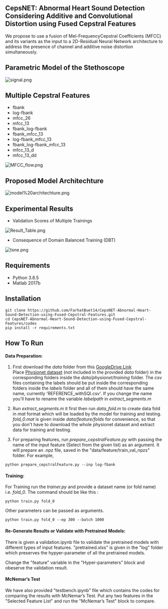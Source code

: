 ## CepsNET: Abnormal Heart Sound Detection Considering Additive and Convolutional Distortion using Fused Cepstral Features

We propose to use a fusion of Mel-FrequencyCepstral Coefficients (MFCC) and its variants as the input to a 2D-Residual Neural Network architecture to address the presence of channel and additive noise distortion simultaneously.

## Parametric Model of the Stethoscope

![signal.png](https://github.com/FarhatBuet14/Abnormal-Heart-Sound-Detection-using-Fused-Cepstral-Features/blob/main/images/signal.png)

## Multiple Cepstral Features
* fbank
* log-fbank
* mfcc_26
* mfcc_13
* fbank_log-fbank
* fbank_mfcc_13
* log-fbank_mfcc_13
* fbank_log-fbank_mfcc_13
* mfcc_13_d
* mfcc_13_dd

![MFCC_flow.png](https://github.com/FarhatBuet14/Abnormal-Heart-Sound-Detection-using-Fused-Cepstral-Features/blob/main/images/MFCC_flow.png)

## Proposed Model Architechture

![model%20architechture.png](https://github.com/FarhatBuet14/Abnormal-Heart-Sound-Detection-using-Fused-Cepstral-Features/blob/main/images/model%20architechture.png)

## Experimental Results

* Validation Scores of Multiple Trainings 

![Result_Table.png](https://github.com/FarhatBuet14/Abnormal-Heart-Sound-Detection-using-Fused-Cepstral-Features/blob/main/images/Result_Table.png)

* Consequence of Domain Balanced Training (DBT)

![tsne.png](https://github.com/FarhatBuet14/Abnormal-Heart-Sound-Detection-using-Fused-Cepstral-Features/blob/main/images/tsne.png)

## Requirements
* Python 3.8.5
* Matlab 2017b

## Installation
~~~~{.python}
git clone https://github.com/FarhatBuet14/CepsNET-Abnormal-Heart-Sound-Detection-using-Fused-Cepstral-Features.git
cd CepsNET-Abnormal-Heart-Sound-Detection-using-Fused-Cepstral-Features/codes
pip install -r requirements.txt
~~~~


## How To Run

#### Data Preparation:

1. First download the *data* folder from this [GoogleDrive Link](https://drive.google.com/open?id=1MPBhemO6XeDfjIm5-SOQUGvmzIl0Hx03)<br />
Place [Physionet dataset](https://physionet.org/content/challenge-2016/1.0.0/#files) (not included in the provided *data* folder) in the corresponding folders inside the *data/physionet/training* folder.
The csv files containing the labels should be put inside the corresponding folders inside the *labels* folder and all of them should have the same name, currently 'REFERENCE_withSQI.csv'. If you change the name you'll have to rename the variable *labelpath* in  *extract_segments.m*<br /> 
2. Run *extract_segments.m* it first then run *data_fold.m* to create data fold in *mat* format which will be loaded by the model for training and testing. *fold_0.mat* is given inside *data/feature/folds* for convenience, so that you don't have to download the whole physionet dataset and extract data for training and testing.

3. For preparing features, run *prepare_cepstralFeature.py* with passing the name of the input feature (Select from the given list) as an argument. It will prepare an .npz file, saved in the "data/feature/train_val_npzs" folder. For example,
~~~~{.python}
python prepare_cepstralFeature.py --inp log-fbank
~~~~

#### Training:
For Training run the *trainer.py* and provide a dataset name (or fold name) i.e. *fold_0*. The command should be like this : 
~~~~{.python}
python train.py fold_0
~~~~
Other parameters can be passed as arguments. 
~~~~{.python}
python train.py fold_0 --ep 300 --batch 1000 
~~~~


#### Re-Generate Results or Validate with Pretrained Models:
There is given a validation.ipynb file to validate the pretrained models with different types of input features. "pretrained.xlxs" is given in the "log" folder which preserves the hypyer-parameter of all the pretrained models. 

Change the "feature" variable in the "Hyper-parameters" block and obeserve the validation result.

#### McNemar’s Test
We have also provided "testbench.ipynb" file which contains the codes for comparing the results with McNemar’s Test. Put any two features in the "Selected Feature List" and run the "McNemar’s Test" block to compare.
